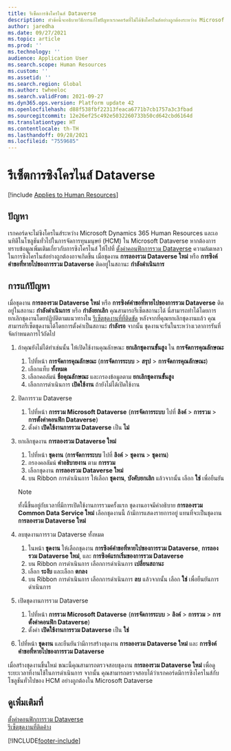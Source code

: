 ```yaml
---
title: รีเซ็ตการซิงโครไนส์ Dataverse
description: หัวข้อนี้จะอธิบายวิธีการแก้ไขปัญหาเรกคอร์ดที่ไม่ได้ซิงโครไนส์อย่างถูกต้องระหว่าง Microsoft Dynamics 365 Human Resources และโซลูชันทั่วไปในการจัดการทุนมนุษย์ (HCM) ใน Microsoft Dataverse
author: jaredha
ms.date: 09/27/2021
ms.topic: article
ms.prod: ''
ms.technology: ''
audience: Application User
ms.search.scope: Human Resources
ms.custom: ''
ms.assetid: ''
ms.search.region: Global
ms.author: twheeloc
ms.search.validFrom: 2021-09-27
ms.dyn365.ops.version: Platform update 42
ms.openlocfilehash: d88f538fbf22313feaca6771b7cb1757a3c3fbad
ms.sourcegitcommit: 12e26ef25c492e5032260733b50cd642cbd6164d
ms.translationtype: HT
ms.contentlocale: th-TH
ms.lasthandoff: 09/28/2021
ms.locfileid: "7559685"
---
```

# <a name="reset-dataverse-synchronization"></a>รีเซ็ตการซิงโครไนส์ Dataverse

[!include [Applies to Human Resources](../includes/applies-to-hr.md)]

## <a name="issue"></a>ปัญหา

เรกคอร์ดจะไม่ซิงโครไนส์ระหว่าง Microsoft Dynamics 365 Human Resources และเอนทิตีในโซลูชันทั่วไปในการจัดการทุนมนุษย์ (HCM) ใน Microsoft Dataverse หากต้องการทราบข้อมูลเพิ่มเติมเกี่ยวกับการซิงโครไนส์ ให้ไปที่ [ตั้งค่าคอนฟิกการรวม Dataverse](hr-admin-integration-common-data-service.md) ความล้มเหลวในการซิงโครไนส์อย่างถูกต้องอาจเกิดขึ้น เมื่อชุดงาน **การลองรวม Dataverse ใหม่** หรือ **การซิงค์คำขอที่หายไปของการรวม Dataverse** ติดอยู่ในสถานะ **กำลังดำเนินการ**

## <a name="resolution"></a>การแก้ปัญหา

เมื่อชุดงาน **การลองรวม Dataverse ใหม่** หรือ **การซิงค์คำขอที่หายไปของการรวม Dataverse** ติดอยู่ในสถานะ **กำลังดำเนินการ** หรือ **กำลังยกเลิก** คุณสามารถรีเซ็ตสถานะได้ นี่สามารถทำได้โดยการยกเลิกชุดงานโดยปฏิบัติตามแนวทางใน [รีเซ็ตชุดงานที่ที่ติดขัด](hr-admin-troubleshooting-batch-execution.md) หลังจากที่คุณยกเลิกชุดงานแล้ว คุณสามารถรีเซ็ตชุดงานได้โดยการตั้งค่าเป็นสถานะ **กำลังรอ** จากนั้น ชุดงานจะรันในระหว่างเวลาการรันที่จัดกำหนดการไว้ถัดไป

1. ถ้าคุณยังไม่ได้ทำเช่นนั้น ให้เปิดใช้งานคุณลักษณะ **ยกเลิกชุดงานขั้นสูง** ใน **การจัดการคุณลักษณะ**
   1. ไปที่หน้า **การจัดการคุณลักษณะ** (**การจัดการระบบ** > **สรุป** > **การจัดการคุณลักษณะ**)
   2. เลือกแท็บ **ทั้งหมด**
   3. เลือกคอลัมน์ **ชื่อคุณลักษณะ** และกรองข้อมูลตาม **ยกเลิกชุดงานขั้นสูง**
   4. เลือกการดำเนินการ **เปิดใช้งาน** ถ้ายังไม่ได้เปิดใช้งาน

2. ปิดการรวม Dataverse
   1. ไปที่หน้า **การรวม Microsoft Dataverse** (**การจัดการระบบ** ไปที่ **ลิงค์** > **การรวม** > **การตั้งค่าคอนฟิก Dataverse**)
   2. ตั้งค่า **เปิดใช้งานการรวม Dataverse** เป็น **ไม่**

3. ยกเลิกชุดงาน **การลองรวม Dataverse ใหม่**
   1. ไปที่หน้า **ชุดงาน** (**การจัดการระบบ** ไปที่ **ลิงค์** > **ชุดงาน** > **ชุดงาน**)
   2. กรองคอลัมน์ **คำอธิบายงาน** ตาม **การรวม**
   3. เลือกชุดงาน **การลองรวม Dataverse ใหม่**
   4. บน Ribbon การดำเนินการ ให้เลือก **ชุดงาน**, **บังคับยกเลิก** แล้วจากนั้น เลือก **ใช่** เพื่อยืนยัน

   > [!NOTE]
   > ทั้งนี้ขึ้นอยู่กับเวลาที่มีการเปิดใช้งานการรวมครั้งแรก ชุดงานอาจมีคำอธิบาย **การลองรวม Common Data Service ใหม่** เลือกชุดงานนี้ ถ้ามีการแสดงรายการอยู่ แทนที่จะเป็นชุดงาน **การลองรวม Dataverse ใหม่**

4. ลบชุดงานการรวม Dataverse ทั้งหมด
   1. ในหน้า **ชุดงาน** ให้เลือกชุดงาน **การซิงค์คำขอที่หายไปของการรวม Dataverse**, **การลองรวม Dataverse ใหม่**, และ **การซิงค์แรกเริ่มของการรวม Dataverse**
   2. บน Ribbon การดำเนินการ เลือกการดำเนินการ **เปลี่ยนสถานะ** 
   3. เลือก **ระงับ** และเลือก **ตกลง**
   4. บน Ribbon การดำเนินการ เลือกการดำเนินการ **ลบ** แล้วจากนั้น เลือก **ใช่** เพื่อยืนยันการดำเนินการ

5. เปิดชุดงานการรวม Dataverse
   1. ไปที่หน้า **การรวม Microsoft Dataverse** (**การจัดการระบบ** > **ลิงค์** > **การรวม** > **การตั้งค่าคอนฟิก Dataverse**)
   2. ตั้งค่า **เปิดใช้งานการรวม Dataverse** เป็น **ใช่**

6. ไปที่หน้า **ชุดงาน** และยืนยันว่ามีการสร้างชุดงาน **การลองรวม Dataverse ใหม่** และ **การซิงค์คำขอที่หายไปของการรวม Dataverse**

เมื่อสร้างชุดงานขึ้นใหม่ ขณะนี้คุณสามารถตรวจสอบชุดงาน **การลองรวม Dataverse ใหม่** เพื่อดูระยะเวลาที่งานใช้ในการดำเนินการ จากนั้น คุณสามารถตรวจสอบได้ว่าเรกคอร์ดมีการซิงโครไนส์กับโซลูชันทั่วไปของ HCM อย่างถูกต้องใน Microsoft Dataverse

## <a name="see-also"></a>ดูเพิ่มเติมที่

[ตั้งค่าคอนฟิกการรวม Dataverse](hr-admin-integration-common-data-service.md)<br>
[รีเซ็ตชุดงานที่ติดค้าง](hr-admin-troubleshooting-batch-execution.md)


[!INCLUDE[footer-include](../includes/footer-banner.md)]
